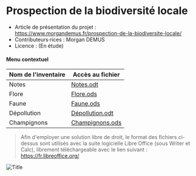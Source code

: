 # Prospection de la biodiversité locale
* Article de présentation du projet : 
https://www.morgandemus.fr/prospection-de-la-biodiversite-locale/
* Contributeurs·rices : Morgan DEMUS
* Licence : (En étude)

#### Menu contextuel
| Nom de l'inventaire | Accès au fichier |
| ------ | ------ |
| Notes | [Notes.odt][PlDb] |
| Flore | [Flore.ods][PlGh] |
| Faune | [Faune.ods][PlGd] |
| Dépollution | [Dépollution.odt][PlOd] |
| Champignons | [Champignons.ods][PlMe] |

> Afin d'employer une solution libre de droit, le format des fichiers ci-dessus sont utilisés avec la suite logicielle Libre Office (sous Writer et Calc), librement téléchargeable avec le lien suivant : https://fr.libreoffice.org/

![Title](https://www.morgandemus.fr/wp-content/uploads/2021/07/Title.png" "Logo personnel")

   [PlDb]: <https://github.com/BeruNoir/Prospection-de-la-biodiversit-locale/blob/main/Notes.odt>
   [PlGh]: <https://github.com/BeruNoir/Prospection-de-la-biodiversit-locale/blob/main/Flore.ods>
   [PlGd]: <https://github.com/BeruNoir/Prospection-de-la-biodiversit-locale/blob/main/Faune.ods>
   [PlOd]: <https://github.com/BeruNoir/Prospection-de-la-biodiversit-locale/blob/main/Dépollution.odt>
   [PlMe]: <https://github.com/BeruNoir/Prospection-de-la-biodiversit-locale/blob/main/Champignons.ods>
